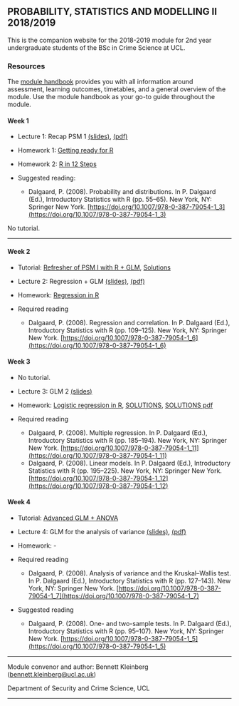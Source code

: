 ## PROBABILITY, STATISTICS AND MODELLING II 2018/2019

This is the companion website for the 2018-2019 module for 2nd year undergraduate students of the BSc in Crime Science at UCL.


### Resources


The [module handbook](https://rawcdn.githack.com/ben-aaron188/ucl_psm2_20182019/00e4e85bfc312f722b70ec0129402dd257a560d7/psm2_SECU0013_module_outline.html) provides you with all information around assessment, learning outcomes, timetables, and a general overview of the module. Use the module handbook as your go-to guide throughout the module.


#### Week 1

- Lecture 1: Recap PSM 1 [(slides)](https://raw.githack.com/ben-aaron188/ucl_psm2_20182019/master/slides/psm2_20182019_lecture1_intro.html), [(pdf)](https://github.com/ben-aaron188/ucl_psm2_20182019/blob/master/slides/psm2_20182019_lecture1_intro.pdf) 
- Homework 1: [Getting ready for R](https://raw.githack.com/ben-aaron188/ucl_aca_20182019/master/homework/getting_ready_for_r.html)
- Homework 2: [R in 12 Steps](https://raw.githack.com/ben-aaron188/ucl_aca_20182019/master/homework/r_in_12_steps.html)

- Suggested reading:
    - Dalgaard, P. (2008). Probability and distributions. In P. Dalgaard (Ed.), Introductory Statistics with R (pp. 55–65). New York, NY: Springer New York. [https://doi.org/10.1007/978-0-387-79054-1_3](https://doi.org/10.1007/978-0-387-79054-1_3)

No tutorial.

---

#### Week 2


- Tutorial: [Refresher of PSM I with R + GLM](https://raw.githack.com/ben-aaron188/ucl_psm2_20182019/master/tutorials/tutorial1_refresher_glm.html), [Solutions](https://raw.githack.com/ben-aaron188/ucl_psm2_20182019/master/tutorials/solutions_tutorial1_refresher_glm.nb.html)

- Lecture 2: Regression + GLM [(slides)](https://raw.githack.com/ben-aaron188/ucl_psm2_20182019/master/slides/psm2_20182019_lecture2_glm1.html), [(pdf)](https://github.com/ben-aaron188/ucl_psm2_20182019/blob/master/slides/psm2_20182019_lecture1_intro.pdf)
- Homework: [Regression in R](https://raw.githack.com/ben-aaron188/ucl_psm2_20182019/master/homework/week2_regression_in_R.nb.html)

- Required reading
	- Dalgaard, P. (2008). Regression and correlation. In P. Dalgaard (Ed.), Introductory Statistics with R (pp. 109–125). New York, NY: Springer New York. [https://doi.org/10.1007/978-0-387-79054-1_6](https://doi.org/10.1007/978-0-387-79054-1_6)


#### Week 3

- No tutorial.

- Lecture 3: GLM 2 [(slides)](https://raw.githack.com/ben-aaron188/ucl_psm2_20182019/master/slides/psm2_20182019_lecture3_glm2.html)
- Homework: [Logistic regression in R](https://raw.githack.com/ben-aaron188/ucl_psm2_20182019/master/homework/week3_logistic_regression_in_R.nb.html), [SOLUTIONS](https://raw.githack.com/ben-aaron188/ucl_psm2_20182019/master/homework/solutions_week3_logistic_regression_in_R.nb.html), [SOLUTIONS pdf](https://github.com/ben-aaron188/ucl_psm2_20182019/blob/master/homework/solutions_week3_logistic_regression_in_R.pdf)

- Required reading
	- Dalgaard, P. (2008). Multiple regression. In P. Dalgaard (Ed.), Introductory Statistics with R (pp. 185–194). New York, NY: Springer New York. [https://doi.org/10.1007/978-0-387-79054-1_11](https://doi.org/10.1007/978-0-387-79054-1_11)
	- Dalgaard, P. (2008). Linear models. In P. Dalgaard (Ed.), Introductory Statistics with R (pp. 195–225). New York, NY: Springer New York. [https://doi.org/10.1007/978-0-387-79054-1_12](https://doi.org/10.1007/978-0-387-79054-1_12)


#### Week 4

- Tutorial: [Advanced GLM + ANOVA](https://raw.githack.com/ben-aaron188/ucl_psm2_20182019/master/tutorials/tutorial2_glm.nb.html)

- Lecture 4: GLM for the analysis of variance [(slides)](https://raw.githack.com/ben-aaron188/ucl_psm2_20182019/master/slides/psm2_20182019_lecture4_anova.html), [(pdf)](https://github.com/ben-aaron188/ucl_psm2_20182019/blob/master/slides/psm2_20182019_lecture4_anova.pdf)
- Homework: -

- Required reading
  - Dalgaard, P. (2008). Analysis of variance and the Kruskal–Wallis test. In P. Dalgaard (Ed.), Introductory Statistics with R (pp. 127–143). New York, NY: Springer New York. [https://doi.org/10.1007/978-0-387-79054-1_7](https://doi.org/10.1007/978-0-387-79054-1_7)
  
- Suggested reading
  - Dalgaard, P. (2008). One- and two-sample tests. In P. Dalgaard (Ed.), Introductory Statistics with R (pp. 95–107). New York, NY: Springer New York. [https://doi.org/10.1007/978-0-387-79054-1_5](https://doi.org/10.1007/978-0-387-79054-1_5)


---

Module convenor and author: Bennett Kleinberg (bennett.kleinberg@ucl.ac.uk)

Department of Security and Crime Science, UCL

---


